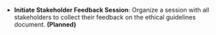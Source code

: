 - **Initiate Stakeholder Feedback Session**: Organize a session with all stakeholders to collect their feedback on the ethical guidelines document. **(Planned)**